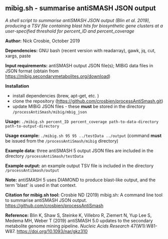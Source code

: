 
## mibig.sh - summarise antiSMASH JSON output
*A shell script to summarise antiSMASH JSON output (Blin et al. 2019), producing a TSV file containing blast hits for biosynthetic gene clusters at a user-specified threshold for percent_ID and percent_coverage*

**Author:** Nick Crosbie, October 2019

**Dependencies:** GNU bash (recent version with readarray), gawk, jq, cut, xargs, paste

**Input requirements:** antiSMASH output JSON file(s); MIBiG data files in JSON format (obtain from https://mibig.secondarymetabolites.org/download)

**Installation**
- install dependencies (brew, apt-get, etc. )
- clone the repository (https://github.com/crosbien/processAntiSmash.git)
- update MIBiG JSON files - these **must** be stored in the directory ```/processAntiSmash/mibig/mbig_json```

**Usage:** ```./mibig.sh percent_ID percent_coverage path-to-data-directory path-to-output-directory```

**Usage example:** ```./mibig.sh 95 95 ../testData ../output```   (command **must** be issued from the ```/processAntiSmash/mibig``` directory)

**Example data:** three antiSMASH 5 output JSON files are included in the directory ```/processAntiSmash/testData```

**Example output:** an example output TSV file is included in the directory ```/processAntiSmash/output```

**Note:** antiSMASH 5 uses DIAMOND to produce blast-like output, and the term 'blast' is used in that context.

**Citation for mibig.sh tool:** Crosbie ND (2019) mibig.sh: A command line tool to summarise antiSMASH JSON output. https://github.com/crosbien/processAntiSmash

**Reference:** Blin K, Shaw S, Steinke K, Villebro R, Ziemert N, Yup Lee S, Medema MH, Weber T (2019) antiSMASH 5.0 updates to the secondary metabolite genome mining pipeline. *Nucleic Acids Research* 47(W1):W81-W87. https://doi.org/10.1093/nar/gkz310